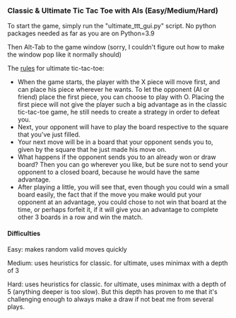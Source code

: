 <h3>Classic & Ultimate Tic Tac Toe with AIs (Easy/Medium/Hard)</h3>


To start the game, simply run the "ultimate_ttt_gui.py" script. No python packages needed as far as you are on Python=3.9 

Then Alt-Tab to the game window (sorry, I couldn't figure out how to make the window pop like it normally should)


The [rules]([url](https://store.steampowered.com/app/360870/Ultimate_TicTacToe/)) for ultimate tic-tac-toe:

- When the game starts, the player with the X piece will move first, and can place his piece wherever he wants. To let the opponent (AI or friend) place the first piece, you can choose to play with O. Placing the first piece will not give the player such a big advantage as in the classic tic-tac-toe game, he still needs to create a strategy in order to defeat you.
- Next, your opponent will have to play the board respective to the square that you've just filled.
- Your next move will be in a board that your opponent sends you to, given by the square that he just made his move on.
- What happens if the opponent sends you to an already won or draw board? Then you can go wherever you like, but be sure not to send your opponent to a closed board, because he would have the same advantage.
- After playing a little, you will see that, even though you could win a small board easily, the fact that if the move you make would put your opponent at an advantage, you could chose to not win that board at the time, or perhaps forfeit it, if it will give you an advantage to complete other 3 boards in a row and win the match.


<h4>Difficulties</h4>

Easy: makes random valid moves quickly

Medium: uses heuristics for classic. for ultimate, uses minimax with a depth of 3

Hard: uses heuristics for classic. for ultimate, uses minimax with a depth of 5 (anything deeper is too slow). But this depth has proven to me that it's challenging enough to always make a draw if not beat me from several plays.
